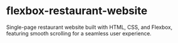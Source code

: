 # flexbox-restaurant-website
Single-page restaurant website built with HTML, CSS, and Flexbox, featuring smooth scrolling for a seamless user experience.
